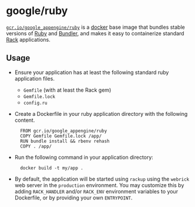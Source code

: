 # google/ruby

[`gcr.io/google_appengine/ruby`](http://cloud.google.com/ruby) is a
[docker](https://docker.com) base image that bundles stable versions of
[Ruby](http://ruby-lang.org) and [Bundler](http://bundler.io), and makes it
easy to containerize standard [Rack](http://rack.github.io) applications.

## Usage

- Ensure your application has at least the following standard ruby application files.

    - `Gemfile` (with at least the Rack gem)
    - `Gemfile.lock`
    - `config.ru`

- Create a Dockerfile in your ruby application directory with the following content.

        FROM gcr.io/google_appengine/ruby
        COPY Gemfile Gemfile.lock /app/
        RUN bundle install && rbenv rehash
        COPY . /app/

- Run the following command in your application directory:

        docker build -t my/app .

- By default, the application will be started using `rackup` using the
  `webrick` web server in the `production` environment. You may customize this
  by adding `RACK_HANDLER` and/or `RACK_ENV` environment variables to your
  Dockerfile, or by providing your own `ENTRYPOINT`.
